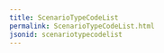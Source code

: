 ```yaml
---
title: ScenarioTypeCodeList
permalink: ScenarioTypeCodeList.html
jsonid: scenariotypecodelist
---
```

